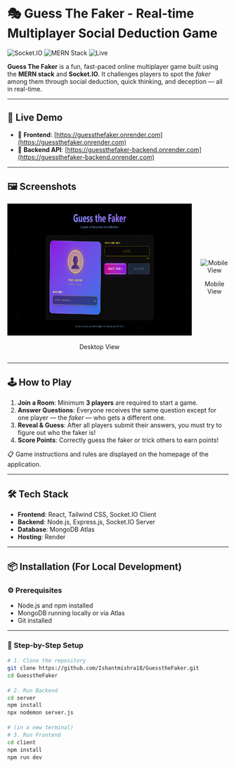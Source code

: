 # 🎭 Guess The Faker - Real-time Multiplayer Social Deduction Game

![Socket.IO](https://img.shields.io/badge/Socket.IO-RealTime-blue)
![MERN Stack](https://img.shields.io/badge/MERN-FullStack-green)
![Live](https://img.shields.io/badge/Live-Online-brightgreen)

**Guess The Faker** is a fun, fast-paced online multiplayer game built using the **MERN stack** and **Socket.IO**. It challenges players to spot the *faker* among them through social deduction, quick thinking, and deception — all in real-time.

---

## 🚀 Live Demo

- 🔗 **Frontend**: [https://guessthefaker.onrender.com](https://guessthefaker.onrender.com)  
- 🔗 **Backend API**: [https://guessthefaker-backend.onrender.com](https://guessthefaker-backend.onrender.com)

---

## 🖼️ Screenshots

<div align="center" style="display: flex; justify-content: center; gap: 20px; align-items: center;">
  <div>
    <img src="./client/public/ss/screen.png" alt="Desktop View" style="height: 300px;">
    <p align="center">Desktop View</p>
  </div>
  <div>
    <img src="./client/public/ss/mobile.png" alt="Mobile View" style="height: 300px;">
    <p align="center">Mobile View</p>
  </div>
</div>

---

## 🕹️ How to Play

1. **Join a Room**: Minimum **3 players** are required to start a game.
2. **Answer Questions**: Everyone receives the same question except for one player — the *faker* — who gets a different one.
3. **Reveal & Guess**: After all players submit their answers, you must try to figure out who the faker is!
4. **Score Points**: Correctly guess the faker or trick others to earn points!

📋 Game instructions and rules are displayed on the homepage of the application.

---

## 🛠️ Tech Stack

- **Frontend**: React, Tailwind CSS, Socket.IO Client
- **Backend**: Node.js, Express.js, Socket.IO Server
- **Database**: MongoDB Atlas
- **Hosting**: Render

---

## 📦 Installation (For Local Development)

### ⚙️ Prerequisites

- Node.js and npm installed
- MongoDB running locally or via Atlas
- Git installed

---

### 🔧 Step-by-Step Setup

```bash
# 1. Clone the repository
git clone https://github.com/Ishantmishra18/GuesstheFaker.git
cd GuesstheFaker

# 2. Run Backend
cd server
npm install
npx nodemon server.js

# (in a new terminal)
# 3. Run Frontend
cd client
npm install
npm run dev

